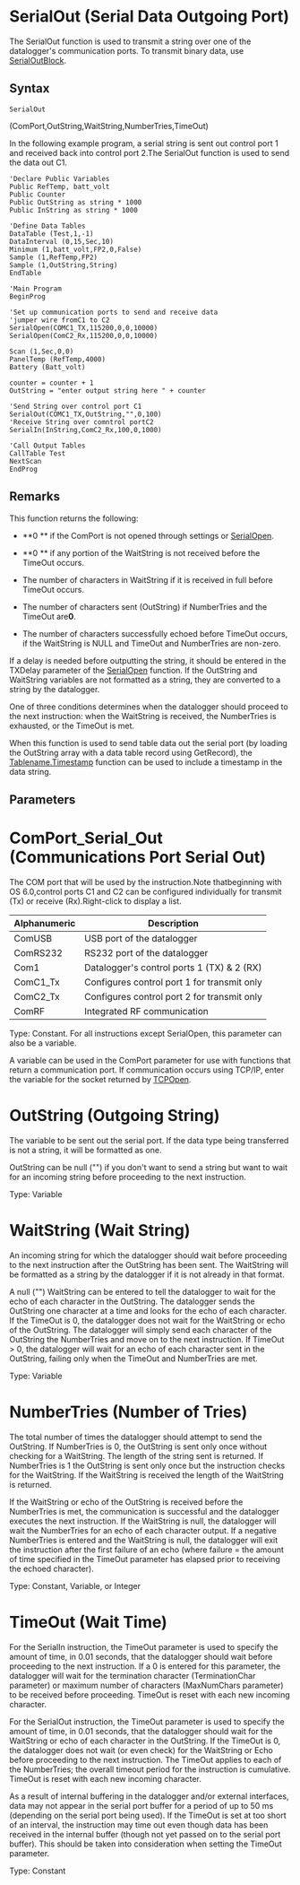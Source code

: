 # SerialOut (Serial Data Outgoing Port)

The SerialOut function is used to transmit a string over one of the datalogger's communication ports. To transmit binary data, use [SerialOutBlock](serialoutblock.md).

## Syntax

```
SerialOut
```

(ComPort,OutString,WaitString,NumberTries,TimeOut)

In the following example program, a serial string is sent out control port 1 and received back into control port 2.The SerialOut function is used to send the data out C1.

```
'Declare Public Variables
Public RefTemp, batt_volt
Public Counter
Public OutString as string * 1000
Public InString as string * 1000

'Define Data Tables
DataTable (Test,1,-1)
DataInterval (0,15,Sec,10)
Minimum (1,batt_volt,FP2,0,False)
Sample (1,RefTemp,FP2)
Sample (1,OutString,String)
EndTable

'Main Program
BeginProg

'Set up communication ports to send and receive data
'jumper wire fromC1 to C2
SerialOpen(COMC1_TX,115200,0,0,10000)
SerialOpen(ComC2_Rx,115200,0,0,10000)

Scan (1,Sec,0,0)
PanelTemp (RefTemp,4000)
Battery (Batt_volt)

counter = counter + 1
OutString = "enter output string here " + counter

'Send String over control port C1
SerialOut(COMC1_TX,OutString,"",0,100)
'Receive String over comntrol portC2
SerialIn(InString,ComC2_Rx,100,0,1000)

'Call Output Tables
CallTable Test
NextScan
EndProg
```

## Remarks

This function returns the following:

- **0 ** if the ComPort is not opened through settings or [SerialOpen](serialopen.md).

- **0 ** if any portion of the WaitString is not received before the TimeOut occurs.

- The number of characters in WaitString if it is received in full before TimeOut occurs.

- The number of characters sent (OutString) if NumberTries and the TimeOut are**0**.

- The number of characters successfully echoed before TimeOut occurs, if the WaitString is NULL and TimeOut and NumberTries are non-zero.

If a delay is needed before outputting the string, it should be entered in the TXDelay parameter of the [SerialOpen](serialopen.md) function. If the OutString and WaitString variables are not formatted as a string, they are converted to a string by the datalogger.

One of three conditions determines when the datalogger should proceed to the next instruction: when the WaitString is received, the NumberTries is exhausted, or the TimeOut is met.

When this function is used to send table data out the serial port (by loading the OutString array with a data table record using GetRecord), the [Tablename.Timestamp](tablenametimestamp.md) function can be used to include a timestamp in the data string.

## Parameters

# ComPort_Serial_Out (Communications Port Serial Out)

The COM port that will be used by the instruction.Note thatbeginning with OS 6.0,control ports C1 and C2 can be configured individually for transmit (Tx) or receive (Rx).Right-click to display a list.

| Alphanumeric | Description                                 |
| ------------ | ------------------------------------------- |
| ComUSB       | USB port of the datalogger                  |
| ComRS232     | RS232 port of the datalogger                |
| Com1         | Datalogger's control ports 1 (TX) & 2 (RX)  |
| ComC1_Tx     | Configures control port 1 for transmit only |
| ComC2_Tx     | Configures control port 2 for transmit only |
| ComRF        | Integrated RF communication                 |

Type: Constant. For all instructions except SerialOpen, this parameter can also be a variable.

A variable can be used in the ComPort parameter for use with functions that return a communication port. If communication occurs using TCP/IP, enter the variable for the socket returned by [TCPOpen](tcpopen.md).

# OutString (Outgoing String)

The variable to be sent out the serial port. If the data type being transferred is not a string, it will be formatted as one.

OutString can be null ("") if you don't want to send a string but want to wait for an incoming string before proceeding to the next instruction.

Type: Variable

# WaitString (Wait String)

An incoming string for which the datalogger should wait before proceeding to the next instruction after the OutString has been sent. The WaitString will be formatted as a string by the datalogger if it is not already in that format.

A null ("") WaitString can be entered to tell the datalogger to wait for the echo of each character in the OutString. The datalogger sends the OutString one character at a time and looks for the echo of each character. If the TimeOut is 0, the datalogger does not wait for the WaitString or echo of the OutString. The datalogger will simply send each character of the OutString the NumberTries and move on to the next instruction. If TimeOut > 0, the datalogger will wait for an echo of each character sent in the OutString, failing only when the TimeOut and NumberTries are met.

Type: Variable

# NumberTries (Number of Tries)

The total number of times the datalogger should attempt to send the OutString. If NumberTries is 0, the OutString is sent only once without checking for a WaitString. The length of the string sent is returned. If NumberTries is 1 the OutString is sent only once but the instruction checks for the WaitString. If the WaitString is received the length of the WaitString is returned.

If the WaitString or echo of the OutString is received before the NumberTries is met, the communication is successful and the datalogger executes the next instruction. If the WaitString is null, the datalogger will wait the NumberTries for an echo of each character output. If a negative NumberTries is entered and the WaitString is null, the datalogger will exit the instruction after the first failure of an echo (where failure = the amount of time specified in the TimeOut parameter has elapsed prior to receiving the echoed character).

Type: Constant, Variable, or Integer

# TimeOut (Wait Time)

For the SerialIn instruction, the TimeOut parameter is used to specify the amount of time, in 0.01 seconds, that the datalogger should wait before proceeding to the next instruction. If a 0 is entered for this parameter, the datalogger will wait for the termination character (TerminationChar parameter) or maximum number of characters (MaxNumChars parameter) to be received before proceeding. TimeOut is reset with each new incoming character.

For the SerialOut instruction, the TimeOut parameter is used to specify the amount of time, in 0.01 seconds, that the datalogger should wait for the WaitString or echo of each character in the OutString. If the TimeOut is 0, the datalogger does not wait (or even check) for the WaitString or Echo before proceeding to the next instruction. The TimeOut applies to each of the NumberTries; the overall timeout period for the instruction is cumulative. TimeOut is reset with each new incoming character.

As a result of internal buffering in the datalogger and/or external interfaces, data may not appear in the serial port buffer for a period of up to 50 ms (depending on the serial port being used). If the TimeOut is set at too short of an interval, the instruction may time out even though data has been received in the internal buffer (though not yet passed on to the serial port buffer). This should be taken into consideration when setting the TimeOut parameter.

Type: Constant
